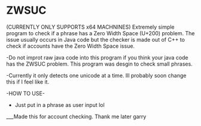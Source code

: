 # ZWSUC

(CURRENTLY ONLY SUPPORTS x64 MACHNINES)
Extremely simple program to check if a phrase has a Zero Width Space (U+200) problem. The issue usually occurs in Java code but the checker is made out of C++ to check if accounts have the Zero Width Space issue. 

-Do not improt raw java code into this program if you think your java code has the ZWSUC problem.
This program was desgin to check small phrases.

-Currently it only detects one unicode at a time. Ill probably soon change this if I feel like it.


-HOW TO USE-

+ Just put in a phrase as user input lol

___Made this for account checking. Thank me later garry
